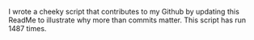 I wrote a cheeky script that contributes to my Github by updating this ReadMe to illustrate why more than commits matter. This script has run 1487 times.